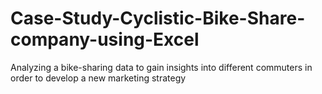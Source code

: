 # Case-Study-Cyclistic-Bike-Share-company-using-Excel
Analyzing a bike-sharing data to gain insights into different commuters in order to develop a new marketing strategy
